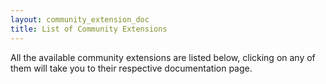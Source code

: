 ```yaml
---
layout: community_extension_doc
title: List of Community Extensions
---
```


All the available community extensions are listed below, clicking on any of them will take you to their respective documentation page.
